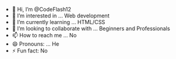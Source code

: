 - 👋 Hi, I’m @CodeFlash12
- 👀 I’m interested in ... Web development
- 🌱 I’m currently learning ... HTML/CSS
- 💞️ I’m looking to collaborate with ... Beginners and Professionals
- 📫 How to reach me ... No
- 😄 Pronouns: ... He
- ⚡ Fun fact: No 

<!---
CodeFlash12/CodeFlash12 is a ✨ special ✨ repository because its `README.md` (this file) appears on your GitHub profile.
You can click the Preview link to take a look at your changes.
--->
